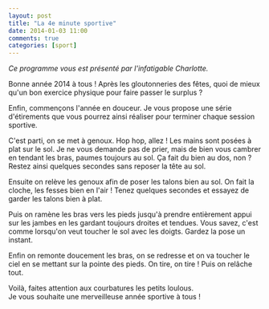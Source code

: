 ```yaml
---
layout: post
title: "La 4e minute sportive"
date: 2014-01-03 11:00
comments: true
categories: [sport]
---
```

_Ce programme vous est présenté par l'infatigable Charlotte._

Bonne année 2014 à tous&nbsp;! Après les gloutonneries des fêtes,
quoi de mieux qu'un bon exercice physique pour faire passer le surplus&nbsp;?
<!--more-->
Enfin, commençons l'année en douceur. Je vous propose une série d'étirements
que vous pourrez ainsi réaliser pour terminer chaque session sportive.

C'est parti, on se met à genoux. Hop hop, allez&nbsp;! Les mains sont posées à plat sur le sol.
Je ne vous demande pas de prier, mais de bien vous cambrer en tendant les bras, paumes toujours au sol.
Ça fait du bien au dos, non&nbsp;? Restez ainsi quelques secondes sans reposer la tête au sol.

Ensuite on relève les genoux afin de poser les talons bien au sol.
On fait la cloche, les fesses bien en l'air&nbsp;!
Tenez quelques secondes et essayez de garder les talons bien à plat.

Puis on ramène les bras vers les pieds jusqu'à prendre entièrement appui sur les jambes en les gardant toujours droites et tendues.
Vous savez, c'est comme lorsqu'on veut toucher le sol avec les doigts. Gardez la pose un instant.

Enfin on remonte doucement les bras, on se redresse et on va toucher le ciel en se mettant sur la pointe des pieds.
On tire, on tire&nbsp;! Puis on relâche tout.

Voilà, faites attention aux courbatures les petits loulous.  
Je vous souhaite une merveilleuse année sportive à tous&nbsp;!
